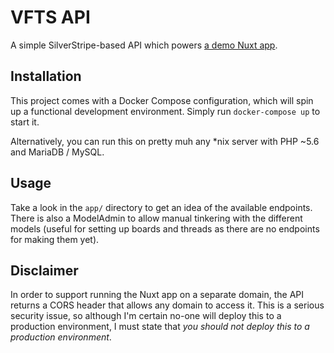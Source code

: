 # VFTS API

A simple SilverStripe-based API which powers [a demo Nuxt app](https://github.com/Cheddam/vues-from-the-server).

## Installation

This project comes with a Docker Compose configuration, which will spin up
a functional development environment. Simply run `docker-compose up` to
start it.

Alternatively, you can run this on pretty muh any *nix server with PHP ~5.6 and MariaDB / MySQL.

## Usage

Take a look in the `app/` directory to get an idea of the available endpoints.
There is also a ModelAdmin to allow manual tinkering with the different models
(useful for setting up boards and threads as there are no endpoints for making
them yet).

## Disclaimer

In order to support running the Nuxt app on a separate domain, the API returns
a CORS header that allows any domain to access it. This is a serious security
issue, so although I'm certain no-one will deploy this to a production
environment, I must state that _you should not deploy this to a production
environment_.
